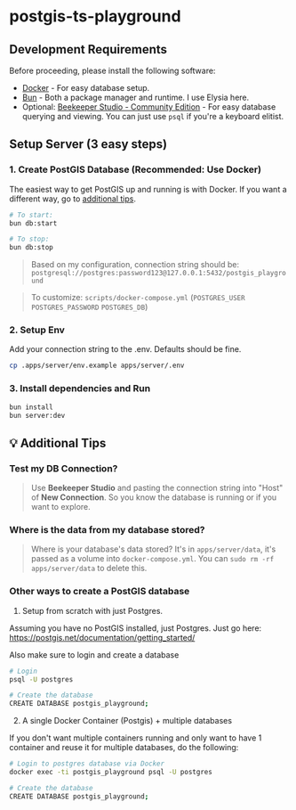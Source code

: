 # postgis-ts-playground

## Development Requirements

Before proceeding, please install the following software:

- [Docker][docker-download] - For easy database setup.
- [Bun][bun-download] - Both a package manager and runtime. I use Elysia here.
- Optional: [Beekeeper Studio - Community Edition][beekeeper-download] - For easy database querying and viewing. You can just use `psql` if you're a keyboard elitist.

## Setup Server (3 easy steps)

### 1. Create PostGIS Database (Recommended: Use Docker)

The easiest way to get PostGIS up and running is with Docker. If you want a
different way, go to [additional tips](#💡-additional-tips).

```sh
# To start:
bun db:start

# To stop:
bun db:stop
```

> Based on my configuration, connection string should be:
> `postgresql://postgres:password123@127.0.0.1:5432/postgis_playground`

> To customize: `scripts/docker-compose.yml` (`POSTGRES_USER` `POSTGRES_PASSWORD` `POSTGRES_DB`)

### 2. Setup Env

Add your connection string to the .env. Defaults should be fine.

```sh
cp .apps/server/env.example apps/server/.env
```

### 3. Install dependencies and Run

```sh
bun install
bun server:dev
```

## 💡 Additional Tips

### Test my DB Connection?

> Use **Beekeeper Studio** and pasting the connection string into "Host" of
> **New Connection**. So you know the database is running or if you want to explore.

### Where is the data from my database stored?

> Where is your database's data stored? It's in `apps/server/data`, it's passed
> as a volume into `docker-compose.yml`. You can `sudo rm -rf apps/server/data`
> to delete this.

### Other ways to create a PostGIS database

1. Setup from scratch with just Postgres.

Assuming you have no PostGIS installed, just Postgres. Just go here:
https://postgis.net/documentation/getting_started/

Also make sure to login and create a database

```sh
# Login
psql -U postgres

# Create the database
CREATE DATABASE postgis_playground;
```

2. A single Docker Container (Postgis) + multiple databases

If you don't want multiple containers running and only want to have 1 container
and reuse it for multiple databases, do the following:

```sh
# Login to postgres database via Docker
docker exec -ti postgis_playground psql -U postgres

# Create the database
CREATE DATABASE postgis_playground;
```

<!-- # .

To install dependencies:

```bash
bun install
```

To run:

```bash
bun run index.ts
```

This project was created using `bun init` in bun v1.0.14. [Bun](https://bun.sh) is a fast all-in-one JavaScript runtime. -->

[bun-download]: https://bun.sh
[docker-download]: https://www.docker.com/products/docker-desktop/
[beekeeper-download]: https://github.com/beekeeper-studio/beekeeper-studio/releases
